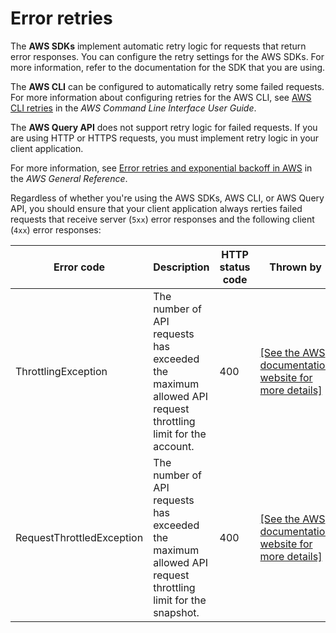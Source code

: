 # Error retries<a name="error-retries"></a>

The **AWS SDKs** implement automatic retry logic for requests that return error responses\. You can configure the retry settings for the AWS SDKs\. For more information, refer to the documentation for the SDK that you are using\.

The **AWS CLI** can be configured to automatically retry some failed requests\. For more information about configuring retries for the AWS CLI, see [AWS CLI retries](https://docs.aws.amazon.com/cli/latest/userguide/cli-configure-retries.html) in the *AWS Command Line Interface User Guide*\.

The **AWS Query API** does not support retry logic for failed requests\. If you are using HTTP or HTTPS requests, you must implement retry logic in your client application\.

For more information, see [ Error retries and exponential backoff in AWS](https://docs.aws.amazon.com/general/latest/gr/api-retries.html) in the *AWS General Reference*\.

Regardless of whether you're using the AWS SDKs, AWS CLI, or AWS Query API, you should ensure that your client application always rerties failed requests that receive server \(`5xx`\) error responses and the following client \(`4xx`\) error responses:


| Error code | Description | HTTP status code | Thrown by | 
| --- | --- | --- | --- | 
| ThrottlingException | The number of API requests has exceeded the maximum allowed API request throttling limit for the account\. | 400 |  [\[See the AWS documentation website for more details\]](http://docs.aws.amazon.com/AWSEC2/latest/WindowsGuide/error-retries.html)  | 
| RequestThrottledException | The number of API requests has exceeded the maximum allowed API request throttling limit for the snapshot\. | 400 |  [\[See the AWS documentation website for more details\]](http://docs.aws.amazon.com/AWSEC2/latest/WindowsGuide/error-retries.html)  | 